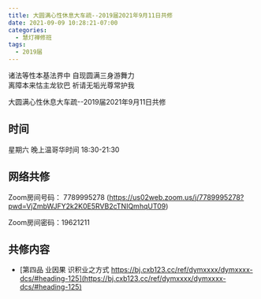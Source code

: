 ```yaml
---
title: 大圆满心性休息大车疏--2019届2021年9月11日共修
date: 2021-09-09 10:28:21-07:00
categories:
  - 慧灯禅修班
tags:
  - 2019届
---
```

诸法等性本基法界中  自现圆满三身游舞力  
离障本来怙主龙钦巴  祈请无垢光尊常护我  

大圆满心性休息大车疏--2019届2021年9月11日共修  


## 时间
星期六 晚上温哥华时间 18:30-21:30    

## 网络共修  
Zoom房间号码： 7789995278 (<https://us02web.zoom.us/j/7789995278?pwd=VjZmbWJFY2k2K0E5RVB2cTNIQmhqUT09>)

Zoom房间密码：19621211       

## 共修内容  

- [第四品 业因果 识积业之方式 https://bj.cxb123.cc/ref/dymxxxx/dymxxxx-dcs/#heading-125](https://bj.cxb123.cc/ref/dymxxxx/dymxxxx-dcs/#heading-125)
